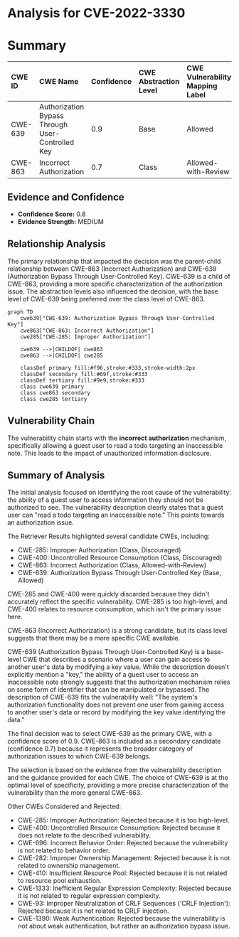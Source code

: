 # Analysis for CVE-2022-3330

# Summary
| CWE ID  | CWE Name                                                  | Confidence | CWE Abstraction Level | CWE Vulnerability Mapping Label | CWE-Vulnerability Mapping Notes |
| :------- | :-------------------------------------------------------- | :--------- | :-------------------- | :------------------------------ | :------------------------------ |
| CWE-639 | Authorization Bypass Through User-Controlled Key       | 0.9        | Base                  | Allowed                         | Primary CWE                     |
| CWE-863 | Incorrect Authorization                                  | 0.7        | Class                 | Allowed-with-Review           | Secondary Candidate             |

## Evidence and Confidence

*   **Confidence Score:** 0.8
*   **Evidence Strength:** MEDIUM

## Relationship Analysis
The primary relationship that impacted the decision was the parent-child relationship between CWE-863 (Incorrect Authorization) and CWE-639 (Authorization Bypass Through User-Controlled Key). CWE-639 is a child of CWE-863, providing a more specific characterization of the authorization issue. The abstraction levels also influenced the decision, with the base level of CWE-639 being preferred over the class level of CWE-863.

```mermaid
graph TD
    cwe639["CWE-639: Authorization Bypass Through User-Controlled Key"]
    cwe863["CWE-863: Incorrect Authorization"]
    cwe285["CWE-285: Improper Authorization"]
    
    cwe639 -->|CHILDOF| cwe863
    cwe863 -->|CHILDOF| cwe285

    classDef primary fill:#f96,stroke:#333,stroke-width:2px
    classDef secondary fill:#69f,stroke:#333
    classDef tertiary fill:#9e9,stroke:#333
    class cwe639 primary
    class cwe863 secondary
    class cwe285 tertiary
```

## Vulnerability Chain
The vulnerability chain starts with the **incorrect authorization** mechanism, specifically allowing a guest user to read a todo targeting an inaccessible note. This leads to the impact of unauthorized information disclosure.

## Summary of Analysis
The initial analysis focused on identifying the root cause of the vulnerability: the ability of a guest user to access information they should not be authorized to see. The vulnerability description clearly states that a guest user can "read a todo targeting an inaccessible note." This points towards an authorization issue.

The Retriever Results highlighted several candidate CWEs, including:

*   CWE-285: Improper Authorization (Class, Discouraged)
*   CWE-400: Uncontrolled Resource Consumption (Class, Discouraged)
*   CWE-863: Incorrect Authorization (Class, Allowed-with-Review)
*   CWE-639: Authorization Bypass Through User-Controlled Key (Base, Allowed)

CWE-285 and CWE-400 were quickly discarded because they didn't accurately reflect the specific vulnerability. CWE-285 is too high-level, and CWE-400 relates to resource consumption, which isn't the primary issue here.

CWE-863 (Incorrect Authorization) is a strong candidate, but its class level suggests that there may be a more specific CWE available.

CWE-639 (Authorization Bypass Through User-Controlled Key) is a base-level CWE that describes a scenario where a user can gain access to another user's data by modifying a key value. While the description doesn't explicitly mention a "key," the ability of a guest user to access an inaccessible note strongly suggests that the authorization mechanism relies on some form of identifier that can be manipulated or bypassed. The description of CWE-639 fits the vulnerability well: "The system's authorization functionality does not prevent one user from gaining access to another user's data or record by modifying the key value identifying the data."

The final decision was to select CWE-639 as the primary CWE, with a confidence score of 0.9. CWE-863 is included as a secondary candidate (confidence 0.7) because it represents the broader category of authorization issues to which CWE-639 belongs.

The selection is based on the evidence from the vulnerability description and the guidance provided for each CWE. The choice of CWE-639 is at the optimal level of specificity, providing a more precise characterization of the vulnerability than the more general CWE-863.

Other CWEs Considered and Rejected:

*   CWE-285: Improper Authorization: Rejected because it is too high-level.
*   CWE-400: Uncontrolled Resource Consumption: Rejected because it does not relate to the described vulnerability.
*   CWE-696: Incorrect Behavior Order: Rejected because the vulnerability is not related to behavior order.
*   CWE-282: Improper Ownership Management: Rejected because it is not related to ownership management.
*   CWE-410: Insufficient Resource Pool: Rejected because it is not related to resource pool exhaustion.
*   CWE-1333: Inefficient Regular Expression Complexity: Rejected because it is not related to regular expression complexity.
*   CWE-93: Improper Neutralization of CRLF Sequences ('CRLF Injection'): Rejected because it is not related to CRLF injection.
*   CWE-1390: Weak Authentication: Rejected because the vulnerability is not about weak authentication, but rather an authorization bypass issue.